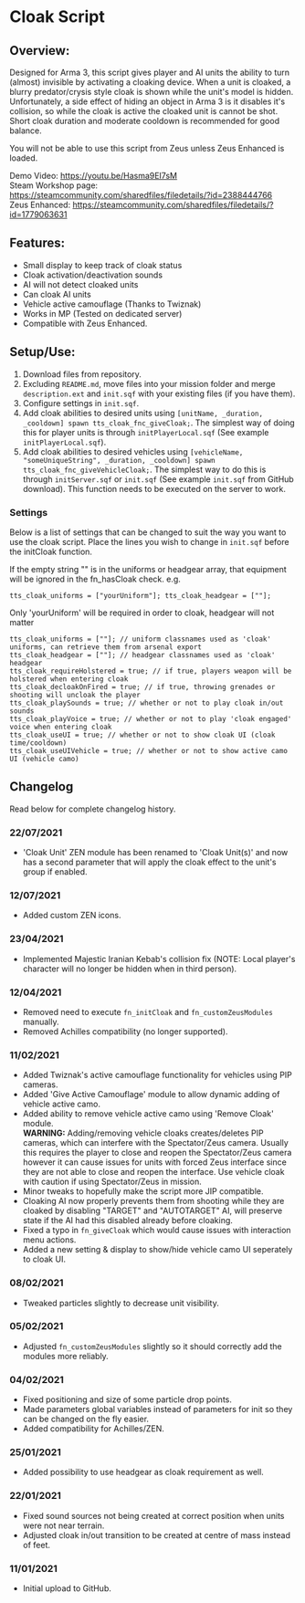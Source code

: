 # Cloak Script
## Overview:
Designed for Arma 3, this script gives player and AI units the ability to turn (almost) invisible by activating a cloaking device. When a unit is cloaked, a blurry predator/crysis style cloak is shown while the unit's model is hidden. Unfortunately, a side effect of hiding an object in Arma 3 is it disables it's collision, so while the cloak is active the cloaked unit is cannot be shot. Short cloak duration and moderate cooldown is recommended for good balance.

You will not be able to use this script from Zeus unless Zeus Enhanced is loaded.

Demo Video: https://youtu.be/Hasma9EI7sM  
Steam Workshop page: https://steamcommunity.com/sharedfiles/filedetails/?id=2388444766  
Zeus Enhanced: https://steamcommunity.com/sharedfiles/filedetails/?id=1779063631  

## Features:
- Small display to keep track of cloak status
- Cloak activation/deactivation sounds
- AI will not detect cloaked units
- Can cloak AI units
- Vehicle active camouflage (Thanks to Twiznak)
- Works in MP (Tested on dedicated server)
- Compatible with Zeus Enhanced.

## Setup/Use:
1. Download files from repository.
2. Excluding `README.md`, move files into your mission folder and merge `description.ext` and `init.sqf` with your existing files (if you have them).
3. Configure settings in `init.sqf`.
4. Add cloak abilities to desired units using `[unitName, _duration, _cooldown] spawn tts_cloak_fnc_giveCloak;`. The simplest way of doing this for player units is through `initPlayerLocal.sqf` (See example `initPlayerLocal.sqf`).
5. Add cloak abilities to desired vehicles using `[vehicleName, "someUniqueString", _duration, _cooldown] spawn tts_cloak_fnc_giveVehicleCloak;`. The simplest way to do this is through `initServer.sqf` or `init.sqf` (See example `init.sqf` from GitHub download). This function needs to be executed on the server to work.

### Settings  
Below is a list of settings that can be changed to suit the way you want to use the cloak script. Place the lines you wish to change in `init.sqf` before the initCloak function.  

If the empty string "" is in the uniforms or headgear array, that equipment will be ignored in the fn_hasCloak check. e.g. 
```sqf 
tts_cloak_uniforms = ["yourUniform"]; tts_cloak_headgear = [""];
```
Only 'yourUniform' will be required in order to cloak, headgear will not matter  
```sqf
tts_cloak_uniforms = [""]; // uniform classnames used as 'cloak' uniforms, can retrieve them from arsenal export
tts_cloak_headgear = [""]; // headgear classnames used as 'cloak' headgear
tts_cloak_requireHolstered = true; // if true, players weapon will be holstered when entering cloak
tts_cloak_decloakOnFired = true; // if true, throwing grenades or shooting will uncloak the player
tts_cloak_playSounds = true; // whether or not to play cloak in/out sounds
tts_cloak_playVoice = true; // whether or not to play 'cloak engaged' voice when entering cloak
tts_cloak_useUI = true; // whether or not to show cloak UI (cloak time/cooldown)
tts_cloak_useUIVehicle = true; // whether or not to show active camo UI (vehicle camo)
```

## Changelog
Read below for complete changelog history.

### 22/07/2021
- 'Cloak Unit' ZEN module has been renamed to 'Cloak Unit(s)' and now has a second parameter that will apply the cloak effect to the unit's group if enabled.

### 12/07/2021
- Added custom ZEN icons.

### 23/04/2021
- Implemented Majestic Iranian Kebab's collision fix (NOTE: Local player's character will no longer be hidden when in third person).

### 12/04/2021
- Removed need to execute `fn_initCloak` and `fn_customZeusModules` manually.
- Removed Achilles compatibility (no longer supported).

### 11/02/2021
- Added Twiznak's active camouflage functionality for vehicles using PIP cameras.
- Added 'Give Active Camouflage' module to allow dynamic adding of vehicle active camo.  
- Added ability to remove vehicle active camo using 'Remove Cloak' module.  
**WARNING:** Adding/removing vehicle cloaks creates/deletes PIP cameras, which can interfere with the Spectator/Zeus camera. Usually this requires the player to close and reopen the Spectator/Zeus camera however it can cause issues for units with forced Zeus interface since they are not able to close and reopen the interface. Use vehicle cloak with caution if using Spectator/Zeus in mission.
- Minor tweaks to hopefully make the script more JIP compatible.
- Cloaking AI now properly prevents them from shooting while they are cloaked by disabling "TARGET" and "AUTOTARGET" AI, will preserve state if the AI had this disabled already before cloaking.
- Fixed a typo in `fn_giveCloak` which would cause issues with interaction menu actions.
- Added a new setting & display to show/hide vehicle camo UI seperately to cloak UI.

### 08/02/2021
- Tweaked particles slightly to decrease unit visibility.

### 05/02/2021
- Adjusted `fn_customZeusModules` slightly so it should correctly add the modules more reliably.

### 04/02/2021
- Fixed positioning and size of some particle drop points.
- Made parameters global variables instead of parameters for init so they can be changed on the fly easier.
- Added compatibility for Achilles/ZEN.

### 25/01/2021
- Added possibility to use headgear as cloak requirement as well.

### 22/01/2021
- Fixed sound sources not being created at correct position when units were not near terrain.
- Adjusted cloak in/out transition to be created at centre of mass instead of feet.

### 11/01/2021
- Initial upload to GitHub.

